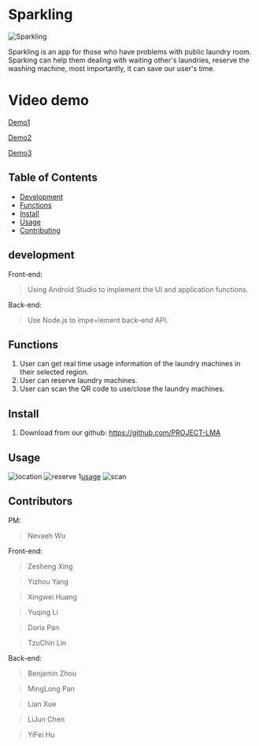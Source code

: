 # Sparkling
![Sparkling](https://github.com/PROJECT-LMA/Front-end-Android/blob/new-master/app/src/main/res/mipmap/ic_launcher_round.png)

Sparkling is an app for those who have problems with public laundry room. Sparking can help them dealing with waiting other's laundries, reserve the washing machine, 
most importantly, it can save our user's time.

# Video demo
[Demo1](https://drive.google.com/file/d/1bqxh19ZhMmQy825cCTk4CZJ_5D5L9KpD/view?usp=sharing)

[Demo2](https://drive.google.com/file/d/1buGwWEU1pXUqYRLMr14tJOHdQCqeRr-_/view?usp=sharing)

[Demo3](https://drive.google.com/file/d/1buGwWEU1pXUqYRLMr14tJOHdQCqeRr-_/view?usp=sharing)


## Table of Contents
- [Development](#development)
- [Functions](#functions)
- [Install](#install)
- [Usage](#usage)
- [Contributing](#contributors)

## development
Front-end:
> Using Android Studio to implement the UI and application functions.

Back-end:
>Use Node.js to impe=lement back-end API. 
## Functions
1. User can get real time usage information of the laundry machines in their selected region.
2. User can reserve laundry machines.
3. User can  scan the QR code to use/close the laundry machines.
## Install
1. Download from our github: https://github.com/PROJECT-LMA

## Usage

![location](https://github.com/PROJECT-LMA/Front-end-Android/blob/new-master/app/src/main/res/drawable/location.png)
![reserve](https://github.com/PROJECT-LMA/Front-end-Android/blob/new-master/app/src/main/res/drawable/overview_reserve.png)
1[usage](https://github.com/PROJECT-LMA/Front-end-Android/blob/new-master/app/src/main/res/drawable/overview_usage.png)
![scan](https://github.com/PROJECT-LMA/Front-end-Android/blob/new-master/app/src/main/res/drawable/scan.png)

## Contributors
PM:

> Nevaeh Wu

Front-end:

> Zesheng Xing

> Yizhou Yang

> Xingwei Huang

> Yuqing Li

> Doris Pan

> TzuChin Lin

Back-end:
> Benjamin Zhou

> MingLong Pan

> Lian Xue

> LiJun Chen

> YiFei Hu
